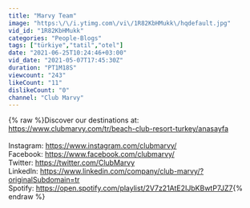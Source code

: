 ```yaml
---
title: "Marvy Team"
image: "https:\/\/i.ytimg.com\/vi\/1R82KbHMukk\/hqdefault.jpg"
vid_id: "1R82KbHMukk"
categories: "People-Blogs"
tags: ["türkiye","tatil","otel"]
date: "2021-06-25T10:24:46+03:00"
vid_date: "2021-05-07T17:45:30Z"
duration: "PT1M18S"
viewcount: "243"
likeCount: "11"
dislikeCount: "0"
channel: "Club Marvy"
---
```

{% raw %}Discover our destinations at: <a rel="nofollow" target="blank" href="https://www.clubmarvy.com/tr/beach-club-resort-turkey/anasayfa">https://www.clubmarvy.com/tr/beach-club-resort-turkey/anasayfa</a> <br /><br />Instagram: <a rel="nofollow" target="blank" href="https://www.instagram.com/clubmarvy/">https://www.instagram.com/clubmarvy/</a> <br />Facebook: <a rel="nofollow" target="blank" href="https://www.facebook.com/clubmarvy/">https://www.facebook.com/clubmarvy/</a><br />Twitter: <a rel="nofollow" target="blank" href="https://twitter.com/ClubMarvy">https://twitter.com/ClubMarvy</a><br />Linkedln: <a rel="nofollow" target="blank" href="https://www.linkedin.com/company/club-marvy/?originalSubdomain=tr">https://www.linkedin.com/company/club-marvy/?originalSubdomain=tr</a><br />Spotify: <a rel="nofollow" target="blank" href="https://open.spotify.com/playlist/2V7z21AtE2IJbKBwtP7JZ7">https://open.spotify.com/playlist/2V7z21AtE2IJbKBwtP7JZ7</a>{% endraw %}
